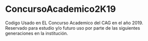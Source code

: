 # ConcursoAcademico2K19
Codigo Usado en EL Concurso Academico del CAG en el año 2019. Reservado para estudio y/o futuro uso por parte de las siguientes generaciones en la institución.
